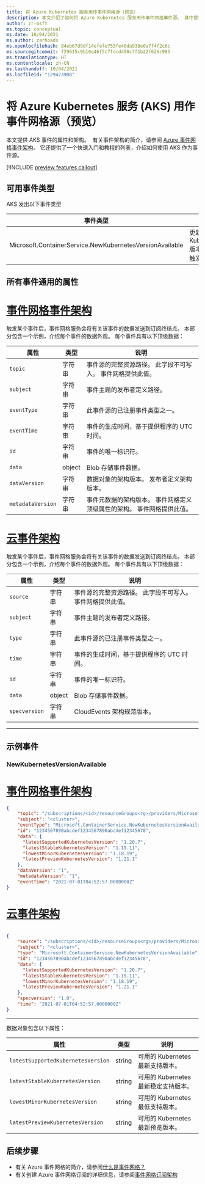 ```yaml
---
title: 将 Azure Kubernetes 服务用作事件网格源（预览）
description: 本文介绍了如何将 Azure Kubernetes 服务用作事件网格事件源。 其中提供了架构，以及教程和操作指南文章的链接。
author: zr-msft
ms.topic: conceptual
ms.date: 10/04/2021
ms.author: zarhoads
ms.openlocfilehash: 84eb67d9df14efefe753fe40da938e0a7f4f2c6c
ms.sourcegitcommit: f29615c9b16e46f5c7fdcd498c7f1b22f626c985
ms.translationtype: HT
ms.contentlocale: zh-CN
ms.lasthandoff: 10/04/2021
ms.locfileid: "129423908"
---
```

# <a name="azure-kubernetes-service-aks-as-an-event-grid-source-preview"></a>将 Azure Kubernetes 服务 (AKS) 用作事件网格源（预览）

本文提供 AKS 事件的属性和架构。  有关事件架构的简介，请参阅 [Azure 事件网格事件架构](event-schema.md)。 它还提供了一个快速入门和教程的列表，介绍如何使用 AKS 作为事件源。

[!INCLUDE [preview features callout](../aks/includes/preview/preview-callout.md)]

## <a name="available-event-types"></a>可用事件类型

AKS 发出以下事件类型

|    事件类型                                             |    说明                                                       |
|-----------------------------------------------------------|----------------------------------------------------------------------|
| Microsoft.ContainerService.NewKubernetesVersionAvailable  | 更新可用的 Kubernetes 版本列表时触发。 |

## <a name="properties-common-to-all-events"></a>所有事件通用的属性

# <a name="event-grid-event-schema"></a>[事件网格事件架构](#tab/event-grid-event-schema)
触发某个事件后，事件网格服务会将有关该事件的数据发送到订阅终结点。
本部分包含一个示例，介绍每个事件的数据外观。 每个事件具有以下顶级数据：

|     属性          |     类型     |     说明                                                                                                                                |
|-----------------------|--------------|------------------------------------------------------------------------------------------------------------------------------------------------|
|    `topic`              |    字符串    |    事件源的完整资源路径。 此字段不可写入。 事件网格提供此值。                                      |
|    `subject`            |    字符串    |    事件主题的发布者定义路径。                                                                                              |
|    `eventType`          |    字符串    |    此事件源的已注册事件类型之一。                                                                                  |
|    `eventTime`          |    字符串    |    事件的生成时间，基于提供程序的 UTC 时间。                                                                         |
|    `id`                 |    字符串    |    事件的唯一标识符。                                                                                                            |
|    `data`               |    object    |    Blob 存储事件数据。                                                                                                                    |
|    `dataVersion`        |    字符串    |    数据对象的架构版本。 发布者定义架构版本。                                                          |
|    `metadataVersion`    |    字符串    |    事件元数据的架构版本。 事件网格定义顶级属性的架构。 事件网格提供此值。    |

# <a name="cloud-event-schema"></a>[云事件架构](#tab/cloud-event-schema)

触发某个事件后，事件网格服务会将有关该事件的数据发送到订阅终结点。
本部分包含一个示例，介绍每个事件的数据外观。 每个事件具有以下顶级数据：

|     属性          |     类型     |     说明                                                                                                                                |
|-----------------------|--------------|------------------------------------------------------------------------------------------------------------------------------------------------|
|    `source`              |    字符串    |    事件源的完整资源路径。 此字段不可写入。 事件网格提供此值。                                      |
|    `subject`            |    字符串    |    事件主题的发布者定义路径。                                                                                              |
|    `type`          |    字符串    |    此事件源的已注册事件类型之一。                                                                                  |
|    `time`          |    字符串    |    事件的生成时间，基于提供程序的 UTC 时间。                                                                         |
|    `id`                 |    字符串    |    事件的唯一标识符。                                                                                                            |
|    `data`               |    object    |    Blob 存储事件数据。                                                                                                                    |
| `specversion` | 字符串 | CloudEvents 架构规范版本。 |

---

## <a name="example-events"></a>示例事件

### <a name="newkubernetesversionavailable"></a>NewKubernetesVersionAvailable

# <a name="event-grid-event-schema"></a>[事件网格事件架构](#tab/event-grid-event-schema)

```json
{
    "topic": "/subscriptions/<id>/resourceGroups<rg>/providers/Microsoft.ContainerService/managedClusters/<cluster>",
    "subject": "<cluster>",
    "eventType": "Microsoft.ContainerService.NewKubernetesVersionAvailable",
    "id": "1234567890abcdef1234567890abcdef12345678",
    "data": {
      "latestSupportedKubernetesVersion": "1.20.7",
      "latestStableKubernetesVersion": "1.19.11",
      "lowestMinorKubernetesVersion": "1.18.19",
      "latestPreviewKubernetesVersion": "1.21.1"
    },
    "dataVersion": "1",
    "metadataVersion": "1",
    "eventTime": "2021-07-01T04:52:57.0000000Z"
}
```
# <a name="cloud-event-schema"></a>[云事件架构](#tab/cloud-event-schema)

```json

{
    "source": "/subscriptions/<id>/resourceGroups<rg>/providers/Microsoft.ContainerService/managedClusters/<cluster>",
    "subject": "<cluster>",
    "type": "Microsoft.ContainerService.NewKubernetesVersionAvailable",
    "id": "1234567890abcdef1234567890abcdef12345678",
    "data": {
      "latestSupportedKubernetesVersion": "1.20.7",
      "latestStableKubernetesVersion": "1.19.11",
      "lowestMinorKubernetesVersion": "1.18.19",
      "latestPreviewKubernetesVersion": "1.21.1"
    },
    "specversion": "1.0",
    "time": "2021-07-01T04:52:57.0000000Z"
}
```

---

数据对象包含以下属性：

|    属性                        | 类型   | 说明                                                  |
|------------------------------------|--------|--------------------------------------------------------------|
| `latestSupportedKubernetesVersion` | string | 可用的 Kubernetes 最新支持版本。        |
| `latestStableKubernetesVersion`    | string | 可用的 Kubernetes 最新稳定支持版本。 |
| `lowestMinorKubernetesVersion`     | string | 可用的 Kubernetes 最低支持版本。        |
| `latestPreviewKubernetesVersion`   | string | 可用的 Kubernetes 最新预览版本。          |

## <a name="next-steps"></a>后续步骤

* 有关 Azure 事件网格的简介，请参阅[什么是事件网格？](overview.md)
* 有关创建 Azure 事件网格订阅的详细信息，请参阅[事件网格订阅架构](subscription-creation-schema.md)